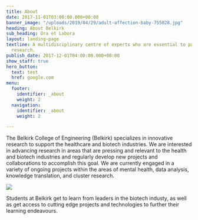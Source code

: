 ```yaml
---
title: About
date: 2017-11-01T03:00:00.000+00:00
banner_image: "/uploads/2019/04/29/adult-affection-baby-755028.jpg"
heading: About Belkirk
sub_heading: Ora et Labora
layout: landing-page
textline: A multidisciplinary centre of experts who are essential to patient-oriented
  research.
publish_date: 2017-12-01T04:00:00.000+00:00
show_staff: true
hero_button:
  text: test
  href: google.com
menu:
  footer:
    identifier: _about
    weight: 2
  navigation:
    identifier: _about
    weight: 2

---
```

The Belkirk College of Engineering (Belkirk) specializes in innovative research to support the healthcare and biotech industries. We are interested in advancing research in areas that are pressing and relevant to the health and biotech industries and regularly develop new projects and collaborations to accomplish this goal. We are currently engaged in a variety of ongoing projects within the areas of mental health, data analysis, knowledge translation, and cluster research.

![](/uploads/2018/02/17/building3.jpg)

Students at Belkirk get to learn from leaders in the biotech industy, as well as get access to cutting edge projects and technologies to further their learning endeavours.